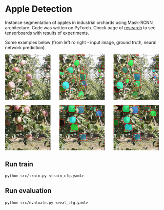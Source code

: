 # Apple Detection

Instance segmentation of apples in industrial orchards using Mask-RCNN architecture. Code was written on PyTorch. Check page of [research](https://imaging.cs.msu.ru/en/research/apples) to see tensorboards with results of experiments.

Some examples below (from left ro right - input image, ground truth, neural network prediction)

![fuji_apples1](/images/vis_13.png)

![fuji_apples1](/images/vis_16.png)

## Run train
~~~
python src/train.py <train_cfg.yaml>
~~~

## Run evaluation
~~~
python src/evaluate.py <eval_cfg.yaml>
~~~
